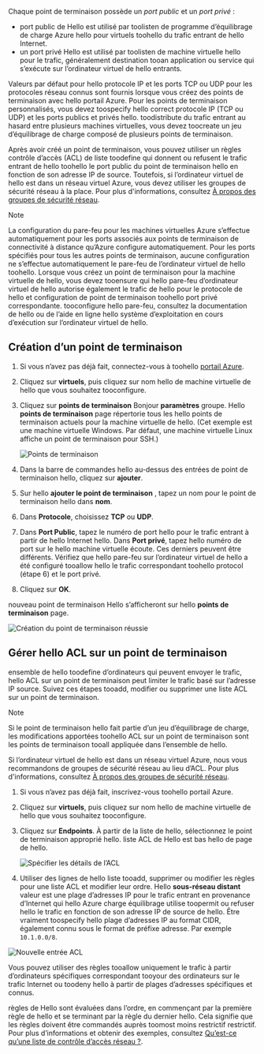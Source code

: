 
Chaque point de terminaison possède un *port public* et un *port privé* :

* port public de Hello est utilisé par toolisten de programme d’équilibrage de charge Azure hello pour virtuels toohello du trafic entrant de hello Internet.
* un port privé Hello est utilisé par toolisten de machine virtuelle hello pour le trafic, généralement destination tooan application ou service qui s’exécute sur l’ordinateur virtuel de hello entrants.

Valeurs par défaut pour hello protocole IP et les ports TCP ou UDP pour les protocoles réseau connus sont fournis lorsque vous créez des points de terminaison avec hello portail Azure. Pour les points de terminaison personnalisés, vous devez toospecify hello correct protocole IP (TCP ou UDP) et les ports publics et privés hello. toodistribute du trafic entrant au hasard entre plusieurs machines virtuelles, vous devez toocreate un jeu d’équilibrage de charge composé de plusieurs points de terminaison.

Après avoir créé un point de terminaison, vous pouvez utiliser un règles contrôle d’accès (ACL) de liste toodefine qui donnent ou refusent le trafic entrant de hello toohello le port public du point de terminaison hello en fonction de son adresse IP de source. Toutefois, si l’ordinateur virtuel de hello est dans un réseau virtuel Azure, vous devez utiliser les groupes de sécurité réseau à la place. Pour plus d'informations, consultez [À propos des groupes de sécurité réseau](../articles/virtual-network/virtual-networks-nsg.md).

> [!NOTE]
> La configuration du pare-feu pour les machines virtuelles Azure s’effectue automatiquement pour les ports associés aux points de terminaison de connectivité à distance qu’Azure configure automatiquement. Pour les ports spécifiés pour tous les autres points de terminaison, aucune configuration ne s’effectue automatiquement le pare-feu de l’ordinateur virtuel de hello toohello. Lorsque vous créez un point de terminaison pour la machine virtuelle de hello, vous devez tooensure qui hello pare-feu d’ordinateur virtuel de hello autorise également le trafic de hello pour le protocole de hello et configuration de point de terminaison toohello port privé correspondante. tooconfigure hello pare-feu, consultez la documentation de hello ou de l’aide en ligne hello système d’exploitation en cours d’exécution sur l’ordinateur virtuel de hello.
>
>

## <a name="create-an-endpoint"></a>Création d’un point de terminaison
1. Si vous n’avez pas déjà fait, connectez-vous à toohello [portail Azure](https://portal.azure.com).
2. Cliquez sur **virtuels**, puis cliquez sur nom hello de machine virtuelle de hello que vous souhaitez tooconfigure.
3. Cliquez sur **points de terminaison** Bonjour **paramètres** groupe. Hello **points de terminaison** page répertorie tous les hello points de terminaison actuels pour la machine virtuelle de hello. (Cet exemple est une machine virtuelle Windows. Par défaut, une machine virtuelle Linux affiche un point de terminaison pour SSH.)

   <!-- ![Endpoints](./media/virtual-machines-common-classic-setup-endpoints/endpointswindows.png) -->
   ![Points de terminaison](./media/virtual-machines-common-classic-setup-endpoints/endpointsblade.png)

4. Dans la barre de commandes hello au-dessus des entrées de point de terminaison hello, cliquez sur **ajouter**.
5. Sur hello **ajouter le point de terminaison** , tapez un nom pour le point de terminaison hello dans **nom**.
6. Dans **Protocole**, choisissez **TCP** ou **UDP**.
7. Dans **Port Public**, tapez le numéro de port hello pour le trafic entrant à partir de hello Internet hello. Dans **Port privé**, tapez hello numéro de port sur le hello machine virtuelle écoute. Ces derniers peuvent être différents. Vérifiez que hello pare-feu sur l’ordinateur virtuel de hello a été configuré tooallow hello le trafic correspondant toohello protocol (étape 6) et le port privé.
10. Cliquez sur **OK**.

nouveau point de terminaison Hello s’afficheront sur hello **points de terminaison** page.

![Création du point de terminaison réussie](./media/virtual-machines-common-classic-setup-endpoints/endpointcreated.png)

## <a name="manage-hello-acl-on-an-endpoint"></a>Gérer hello ACL sur un point de terminaison
ensemble de hello toodefine d’ordinateurs qui peuvent envoyer le trafic, hello ACL sur un point de terminaison peut limiter le trafic basé sur l’adresse IP source. Suivez ces étapes tooadd, modifier ou supprimer une liste ACL sur un point de terminaison.

> [!NOTE]
> Si le point de terminaison hello fait partie d’un jeu d’équilibrage de charge, les modifications apportées toohello ACL sur un point de terminaison sont les points de terminaison tooall appliquée dans l’ensemble de hello.
>
>

Si l’ordinateur virtuel de hello est dans un réseau virtuel Azure, nous vous recommandons de groupes de sécurité réseau au lieu d’ACL. Pour plus d'informations, consultez [À propos des groupes de sécurité réseau](../articles/virtual-network/virtual-networks-nsg.md).

1. Si vous n’avez pas déjà fait, inscrivez-vous toohello portail Azure.
2. Cliquez sur **virtuels**, puis cliquez sur nom hello de machine virtuelle de hello que vous souhaitez tooconfigure.
3. Cliquez sur **Endpoints**. À partir de la liste de hello, sélectionnez le point de terminaison approprié hello. liste ACL de Hello est bas hello de page de hello.

   ![Spécifier les détails de l’ACL](./media/virtual-machines-common-classic-setup-endpoints/aclpreentry.png)

4. Utiliser des lignes de hello liste tooadd, supprimer ou modifier les règles pour une liste ACL et modifier leur ordre. Hello **sous-réseau distant** valeur est une plage d’adresses IP pour le trafic entrant en provenance d’Internet qui hello Azure charge équilibrage utilise toopermit ou refuser hello le trafic en fonction de son adresse IP de source de hello. Être vraiment toospecify hello plage d’adresses IP au format CIDR, également connu sous le format de préfixe adresse. Par exemple `10.1.0.0/8`.

 ![Nouvelle entrée ACL](./media/virtual-machines-common-classic-setup-endpoints/newaclentry.png)


Vous pouvez utiliser des règles tooallow uniquement le trafic à partir d’ordinateurs spécifiques correspondant tooyour des ordinateurs sur le trafic Internet ou toodeny hello à partir de plages d’adresses spécifiques et connus.

règles de Hello sont évaluées dans l’ordre, en commençant par la première règle de hello et se terminant par la règle du dernier hello. Cela signifie que les règles doivent être commandés auprès toomost moins restrictif restrictif. Pour plus d’informations et obtenir des exemples, consultez [Qu’est-ce qu’une liste de contrôle d’accès réseau ?](../articles/virtual-network/virtual-networks-acl.md).
